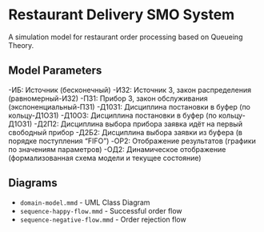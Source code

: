 # Restaurant Delivery SMO System

A simulation model for restaurant order processing based on Queueing Theory.

## Model Parameters
-ИБ: Источник (бесконечный)
-И32: Источник 3, закон распределения (равномерный-ИЗ2)
-П31: Прибор 3, закон обслуживания (экспоненциальный-ПЗ1)
-Д1031: Дисциплина постановки в буфер (по кольцу-Д1ОЗ1)
-Д10O3: Дисциплина постановки в буфер (по кольцу-Д1ОЗ1)
-Д2П2: Дисциплина выбора прибора заявка идёт на первый свободный прибор
-Д2Б2: Дисциплина выбора заявки из буфера (в порядке поступления “FIFO”)
-OР2: Отображение результатов (графики по значениям параметров)
-ОД2: Динамическое отображение (формализованная схема модели и текущее состояние)


## Diagrams
- `domain-model.mmd` - UML Class Diagram
- `sequence-happy-flow.mmd` - Successful order flow
- `sequence-negative-flow.mmd` - Order rejection flow

